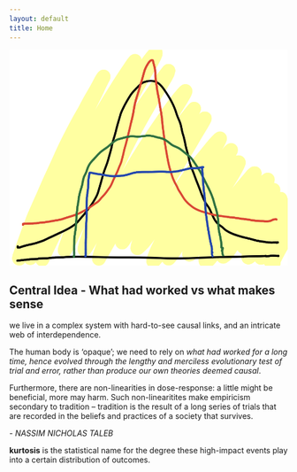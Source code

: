 ```yaml
---
layout: default
title: Home
---
```

![](public/kurtosis.png)


## Central Idea - What had worked vs what makes sense

we live in a complex system with hard-to-see causal links, and an intricate web of interdependence. 

The human body is ‘opaque’; we need to rely on *what had worked for a long time, hence evolved through the lengthy and merciless evolutionary test of trial and error, rather than produce our own theories deemed causal*.

Furthermore, there are non-linearities in dose-response: a little might be beneficial, more may harm. Such non-linearitites make empiricism secondary to tradition – tradition is the result of a long series of trials that are recorded in the beliefs and practices of a society that survives. 

*- NASSIM NICHOLAS TALEB*

<p class="message">
<b>kurtosis</b> is the statistical name for the degree these high-impact events play into a certain distribution of outcomes.
</p>
